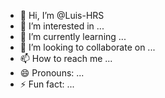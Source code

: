 - 👋 Hi, I’m @Luis-HRS
- 👀 I’m interested in ...
- 🌱 I’m currently learning ...
- 💞️ I’m looking to collaborate on ...
- 📫 How to reach me ...
- 😄 Pronouns: ...
- ⚡ Fun fact: ...

<!---
Luis-HRS/Luis-HRS is a ✨ special ✨ repository because its `README.md` (this file) appears on your GitHub profile.
You can click the Preview link to take a look at your changes.
--->
